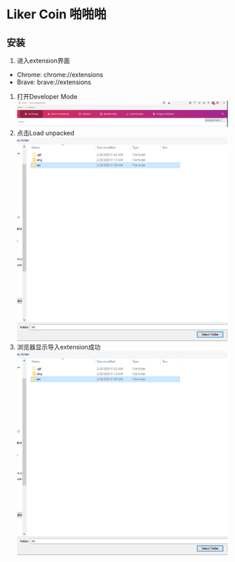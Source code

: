 # Liker Coin 啪啪啪

## 安装

1. 进入extension界面
  * Chrome: chrome://extensions
  * Brave: brave://extensions
1. 打开Developer Mode
  ![Developer Mode](img/developer-mode.png)
1. 点击Load unpacked
  ![Select Unpacked Code](img/select-src.png)
1. 浏览器显示导入extension成功
  ![Success Loaded](img/select-src.png)
